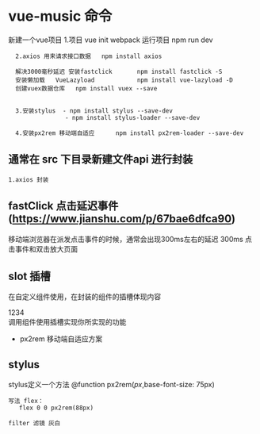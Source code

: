 # vue-music 命令

 新建一个vue项目 
      1.项目  vue init webpack
                        运行项目      npm run dev

      2.axios 用来请求接口数据   npm install axios

      解决3000毫秒延迟 安装fastclick       npm install fastclick -S
      安装懒加载   VueLazyload            npm install vue-lazyload -D
      创建vuex数据仓库   npm install vuex --save


      3.安装stylus  - npm install stylus --save-dev
                    - npm install stylus-loader --save-dev

      4.安装px2rem 移动端自适应      npm install px2rem-loader --save-dev






 ## 通常在 src 下目录新建文件api 进行封装
    1.axios 封装



## fastClick 点击延迟事件   (https://www.jianshu.com/p/67bae6dfca90)
  移动端浏览器在派发点击事件的时候，通常会出现300ms左右的延迟  300ms 点击事件和双击放大页面



## slot 插槽
  在自定义组件使用，在封装的组件的插槽体现内容  <div slot="left-icon">1234</div>
    调用组件使用插槽实现你所实现的功能
- px2rem 移动端自适应方案

## stylus 
  stylus定义一个方法
    @function px2rem($px,$base-font-size: 75px)

    写法 flex：
       flex 0 0 px2rem(88px)

    filter 滤镜 灰白